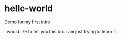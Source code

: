 # hello-world
Demo for my first intro


i would like to tell you this bro : am just trying to learn it 
